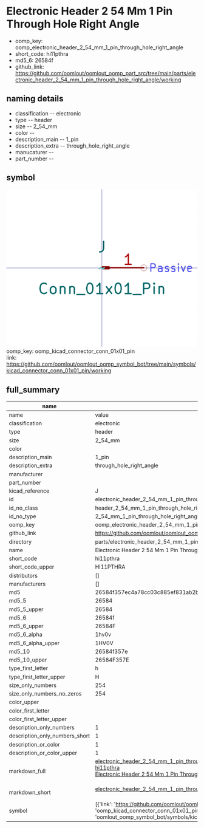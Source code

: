 # Electronic Header 2 54 Mm 1 Pin Through Hole Right Angle

  
* oomp_key: oomp_electronic_header_2_54_mm_1_pin_through_hole_right_angle 
* short_code: hi11pthra
* md5_6: 26584f  
* github_link: https://github.com/oomlout/oomlout_oomp_part_src/tree/main/parts/electronic_header_2_54_mm_1_pin_through_hole_right_angle/working  
## naming details
* classification -- electronic
* type -- header
* size -- 2_54_mm
* color -- 
* description_main -- 1_pin
* description_extra -- through_hole_right_angle
* manucaturer -- 
* part_number -- 



## symbol

![](symbol/0/working/working_600.png)  
oomp_key: oomp_kicad_connector_conn_01x01_pin  
link: https://github.com/oomlout/oomlout_oomp_symbol_bot/tree/main/symbols/kicad_connector_conn_01x01_pin/working  


## full_summary
| name | value | 
| --- | --- | 
| name | value | 
| classification | electronic | 
| type | header | 
| size | 2_54_mm | 
| color |  | 
| description_main | 1_pin | 
| description_extra | through_hole_right_angle | 
| manufacturer |  | 
| part_number |  | 
| kicad_reference | J | 
| id | electronic_header_2_54_mm_1_pin_through_hole_right_angle | 
| id_no_class | header_2_54_mm_1_pin_through_hole_right_angle | 
| id_no_type | 2_54_mm_1_pin_through_hole_right_angle | 
| oomp_key | oomp_electronic_header_2_54_mm_1_pin_through_hole_right_angle | 
| github_link | https://github.com/oomlout/oomlout_oomp_part_src/tree/main/parts/electronic_header_2_54_mm_1_pin_through_hole_right_angle/working | 
| directory | parts/electronic_header_2_54_mm_1_pin_through_hole_right_angle | 
| name | Electronic Header 2 54 Mm 1 Pin Through Hole Right Angle | 
| short_code | hi11pthra | 
| short_code_upper | HI11PTHRA | 
| distributors | [] | 
| manufacturers | [] | 
| md5 | 26584f357ec4a78cc03c885ef831ab2b | 
| md5_5 | 26584 | 
| md5_5_upper | 26584 | 
| md5_6 | 26584f | 
| md5_6_upper | 26584F | 
| md5_6_alpha | 1hv0v | 
| md5_6_alpha_upper | 1HV0V | 
| md5_10 | 26584f357e | 
| md5_10_upper | 26584F357E | 
| type_first_letter | h | 
| type_first_letter_upper | H | 
| size_only_numbers | 254 | 
| size_only_numbers_no_zeros | 254 | 
| color_upper |  | 
| color_first_letter |  | 
| color_first_letter_upper |  | 
| description_only_numbers | 1 | 
| description_only_numbers_short | 1 | 
| description_or_color | 1 | 
| description_or_color_upper | 1 | 
| markdown_full | [electronic_header_2_54_mm_1_pin_through_hole_right_angle](https://github.com/oomlout/oomlout_oomp_part_src/tree/main/parts/electronic_header_2_54_mm_1_pin_through_hole_right_angle/working)<br>[hi11pthra](https://github.com/oomlout/oomlout_oomp_part_src/tree/main/parts/electronic_header_2_54_mm_1_pin_through_hole_right_angle/working)<br>[Electronic Header 2 54 Mm 1 Pin Through Hole Right Angle](https://github.com/oomlout/oomlout_oomp_part_src/tree/main/parts/electronic_header_2_54_mm_1_pin_through_hole_right_angle/working)<br><br> | 
| markdown_short | [electronic_header_2_54_mm_1_pin_through_hole_right_angle](https://github.com/oomlout/oomlout_oomp_part_src/tree/main/parts/electronic_header_2_54_mm_1_pin_through_hole_right_angle/working)<br><br> | 
| symbol | [{'link': 'https://github.com/oomlout/oomlout_oomp_symbol_bot/tree/main/symbols/kicad_connector_conn_01x01_pin', 'oomp_key': 'oomp_kicad_connector_conn_01x01_pin', 'directory': 'oomlout_oomp_symbol_bot/symbols/kicad_connector_conn_01x01_pin//working/working.kicad_sym'}] | 
